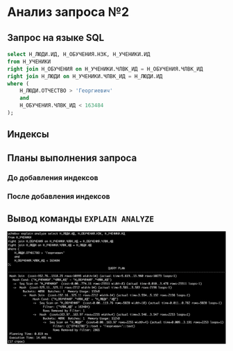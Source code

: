 # Анализ запроса №2

## Запрос на языке SQL

```sql
select Н_ЛЮДИ.ИД, Н_ОБУЧЕНИЯ.НЗК, Н_УЧЕНИКИ.ИД
from Н_УЧЕНИКИ
right join Н_ОБУЧЕНИЯ on Н_УЧЕНИКИ.ЧЛВК_ИД = Н_ОБУЧЕНИЯ.ЧЛВК_ИД
right join Н_ЛЮДИ on Н_УЧЕНИКИ.ЧЛВК_ИД = Н_ЛЮДИ.ИД
where (
    Н_ЛЮДИ.ОТЧЕСТВО > 'Георгиевич'
    and
    Н_ОБУЧЕНИЯ.ЧЛВК_ИД < 163484
);

```

## Индексы

## Планы выполнения запроса

### До добавления индексов

### После добавления индексов

## Вывод команды `EXPLAIN ANALYZE`

![explain_analyze_q2](/lab4/query_2/img/explain_analyze_q2.png)
